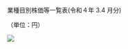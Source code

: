 業種目別株価等一覧表(令和４年 $3.4$ 月分)

（単位：円）

![](https://www.nta.go.jp/tmp/c0e73211-8d14-4e1d-ac9f-632e03b33d8e/images/a2e67db11b377a70b602a9fe1e1c3e28ce3fbc1706472174240156f4f91ba1c3.jpg)